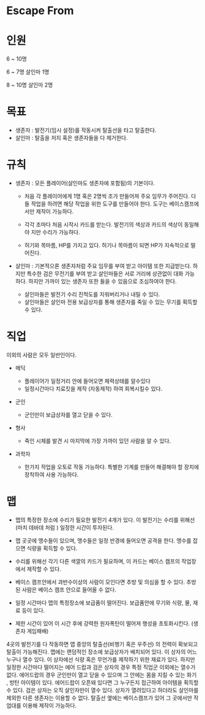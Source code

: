 Escape From
===

# 인원

6 ~ 10명

6 ~ 7명 살인마 1명

8 ~ 10명 살인마 2명

# 목표 

- 생존자 : 발전기(임시 설정)를 작동시켜 탈출선을 타고 탈출한다.
- 살인마 : 탈출을 저지 혹은 생존자들을 다 제거한다.

# 규칙

- 생존자 : 모든 플레이어(살인마도 생존자에 포함됨)의 기본이다.

    - 처음 각 플레이어에게 1명 혹은 2명씩 조가 만들어져 주요 임무가 주어진다. 다들 작업을 하려면 해당 작업을 위한 도구를 만들어야 한다. 도구는 베이스캠프에서만 제작이 가능하다.
    
    - 각각 조마다 처음 시작시 카드를 받는다. 발전기의 색상과 카드의 색상이 동일해야 지만 수리가 가능하다.

    - 허기와 목마름, HP를 가지고 있다. 허기나 목마름이 되면 HP가 지속적으로 떨어진다.

- 살인마 : 기본적으론 생존자처럼 주요 임무를 부여 받고 아이템 또한 지급받는다. 하지만 특수한 검은 무전기를 부여 받고 살인마들은 서로 거리에 상관없이 대화 가능하다. 하지만 가까이 있는 생존자 또한 들을 수 있음으로 조심하여야 한다.

    - 살인마들은 발전기 수리 진척도를 지워버리거나 내릴 수 있다.
    - 살인마들은 살인마 전용 보급상자를 통해 생존자를 죽일 수 있는 무기를 획득할 수 있다.

# 직업

이외의 사람은 모두 일반인이다.

- 메딕

    - 플레이어가 일정거리 안에 들어오면 체력상태를 알수있다
    - 일정시간마다 치료킷을 제작 (자동제작) 하여 회복시킬수 있다.

- 군인

    - 군인만이 보급상자를 열고 닫을 수 있다.

- 형사

    - 죽인 시체를 발견 시 마지막에 가장 가까이 있던 사람을 알 수 있다.  

- 과학자

    - 한가지 작업을 오토로 작동 가능하다. 특별한 기계를 만들어 해결해야 할 장치에 장착하여 사용 가능하다.

# 맵

- 맵의 특정한 장소에 수리가 필요한 발전기 4개가 있다. 이 발전기는 수리를 위해선 (마치 데바데 처럼 ) 일정한 시간이 투자된다.

- 맵 곳곳에 맹수들이 있으며, 맹수들은 일정 반경에 들어오면 공격을 한다. 맹수를 잡으면 식량을 획득할 수 있다.

- 수리를 위해선 각기 다른 색깔의 카드가 필요하며, 이 카드는 베이스 캠프의 작업장에서 제작할 수 있다.

- 베이스 캠프안에서 과반수이상의 사람이 모인다면 추방 및 의심을 할 수 있다. 추방된 사람은 베이스 캠프 안으로 들어올 수 없다.

- 일정 시간마다 맵의 특정장소에 보급품이 떨어진다. 보급품안에 무기와 식량, 물, 재료 등이 있다.

- 제한 시간이 있어 이 시간 후에 강력한 원자폭탄이 떨어져 행성을 초토화시킨다. (생존자 게임패배)

4곳의 발전기를 다 작동하면 맵 중앙의 탈출선(비행기 혹은 우주선) 의 전력이 확보되고 탈출이 가능해진다. 맵에는 랜덤적인 장소에 보급상자가 배치되어 있다. 이 상자의 어느 누구나 열수 있다. 이 상자에선 식량 혹은  무언가를 제작하기 위한 재료가 있다. 하지만 일정한 시간마다 떨어지는 에어 드랍과 검은 상자의 경우 특정 직업군 이외에는 열수가 없다. 에어드랍의 경우 군인만이 열고 닫을 수 있으며 그 안에는 몸을 지킬 수 있는 화기 , 방탄 아이템이 있다. 에어드랍이 오픈돼 있다면 그 누구든지 접근하여 아이템을 획득할 수 있다. 검은 상자는 오직 살인자만이 열수 있다. 상자가 열려있다고 하더라도 살인마를 제외한 다른 생존자는 이용할 수 없다. 탈출선 옆에는 베이스캠프가 있어 그 곳에서만 작업대를 이용해 제작이 가능하다.



